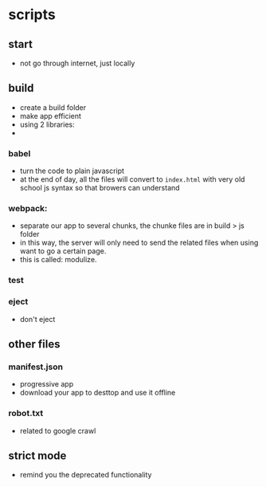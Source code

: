 # scripts

## start
- not go through internet, just locally

## build
- create a build folder
- make app efficient
- using 2 libraries:
- 
### babel
- turn the code to plain javascript
- at the end of day, all the files will convert to `index.html` with very old school js syntax so that browers can understand

### webpack: 
- separate our app to several chunks, the chunke files are in build > js folder
- in this way, the server will only need to send the related files when using want to go a certain page. 
- this is called: modulize.

### test

### eject
- don't eject


## other files

### manifest.json
- progressive app
- download your app to desttop and use it offline

### robot.txt
- related to google crawl

## strict mode
- remind you the deprecated functionality
